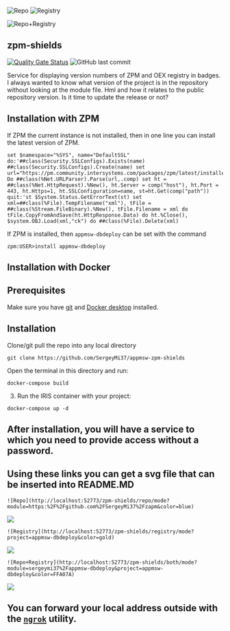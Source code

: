  ![Repo](https://ee2c-109-252-71-113.ngrok.io/zpm-shields/repo/mode?module=sergeymi37%2Fappmsw-zpm-shields&color=gold)
 ![Registry](https://ee2c-109-252-71-113.ngrok.io/zpm-shields/registry/mode?project=zpm-shields&color=F4A460)
 
 ![Repo+Registry](https://ee2c-109-252-71-113.ngrok.io/zpm-shields/both/mode?module=sergeymi37%2Fappmsw-zpm-shields&project=zpm-shields)
## zpm-shields
 
 [![Quality Gate Status](https://community.objectscriptquality.com/api/project_badges/measure?project=intersystems_iris_community%2Fappmsw-zpm-shields&metric=alert_status)](https://community.objectscriptquality.com/dashboard?id=intersystems_iris_community%2Fappmsw-zpm-shields)
 <img alt="GitHub last commit" src="https://img.shields.io/github/last-commit/SergeyMi37/appmsw-zpm-shields">
 
 Service for displaying version numbers of ZPM and OEX registry in badges.
 I always wanted to know what version of the project is in the repository without looking at the module file. Hml and how it relates to the public repository version. Is it time to update the release or not?

## Installation with ZPM

If ZPM the current instance is not installed, then in one line you can install the latest version of ZPM.
```
set $namespace="%SYS", name="DefaultSSL" do:'##class(Security.SSLConfigs).Exists(name) ##class(Security.SSLConfigs).Create(name) set url="https://pm.community.intersystems.com/packages/zpm/latest/installer" Do ##class(%Net.URLParser).Parse(url,.comp) set ht = ##class(%Net.HttpRequest).%New(), ht.Server = comp("host"), ht.Port = 443, ht.Https=1, ht.SSLConfiguration=name, st=ht.Get(comp("path")) quit:'st $System.Status.GetErrorText(st) set xml=##class(%File).TempFilename("xml"), tFile = ##class(%Stream.FileBinary).%New(), tFile.Filename = xml do tFile.CopyFromAndSave(ht.HttpResponse.Data) do ht.%Close(), $system.OBJ.Load(xml,"ck") do ##class(%File).Delete(xml)
```
If ZPM is installed, then `appmsw-dbdeploy` can be set with the command
```
zpm:USER>install appmsw-dbdeploy
```
## Installation with Docker

## Prerequisites
Make sure you have [git](https://git-scm.com/book/en/v2/Getting-Started-Installing-Git) and [Docker desktop](https://www.docker.com/products/docker-desktop) installed.

## Installation 
Clone/git pull the repo into any local directory

```
git clone https://github.com/SergeyMi37/appmsw-zpm-shields
```

Open the terminal in this directory and run:

```
docker-compose build
```

3. Run the IRIS container with your project:

```
docker-compose up -d
```
## After installation, you will have a service to which you need to provide access without a password.
## Using these links you can get a svg file that can be inserted into README.MD
```
![Repo](http://localhost:52773/zpm-shields/repo/mode?module=https:%2F%2Fgithub.com%2FSergeyMi37%2Fzapm&color=blue)
```
![](https://raw.githubusercontent.com/SergeyMi37/appmsw-zpm-shields/master/doc/Screenshot_1.png)
```
![Registry](http://localhost:52773/zpm-shields/registry/mode?project=appmsw-dbdeploy&color=gold)
```
![](https://raw.githubusercontent.com/SergeyMi37/appmsw-zpm-shields/master/doc/Screenshot_2.png)
```
![Repo+Registry](http://localhost:52773/zpm-shields/both/mode?module=sergeymi37%2Fappmsw-dbdeploy&project=appmsw-dbdeploy&color=FFA07A)
```
![](https://raw.githubusercontent.com/SergeyMi37/appmsw-zpm-shields/master/doc/Screenshot_3.png)

## You can forward your local address outside with the [`ngrok`](https://ngrok.com/) utility.
